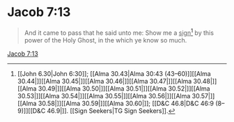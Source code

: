 # Jacob 7:13

> And it came to pass that he said unto me: Show me a <u>sign</u>[^a] by this power of the Holy Ghost, in the which ye know so much.

[Jacob 7:13](https://www.churchofjesuschrist.org/study/scriptures/bofm/jacob/7?lang=eng&id=p13#p13)


[^a]: [[John 6.30|John 6:30]]; [[Alma 30.43|Alma 30:43 (43–60)]][[Alma 30.44|]][[Alma 30.45|]][[Alma 30.46|]][[Alma 30.47|]][[Alma 30.48|]][[Alma 30.49|]][[Alma 30.50|]][[Alma 30.51|]][[Alma 30.52|]][[Alma 30.53|]][[Alma 30.54|]][[Alma 30.55|]][[Alma 30.56|]][[Alma 30.57|]][[Alma 30.58|]][[Alma 30.59|]][[Alma 30.60|]]; [[D&C 46.8|D&C 46:9 (8–9)]][[D&C 46.9|]]. [[Sign Seekers|TG Sign Seekers]].  
